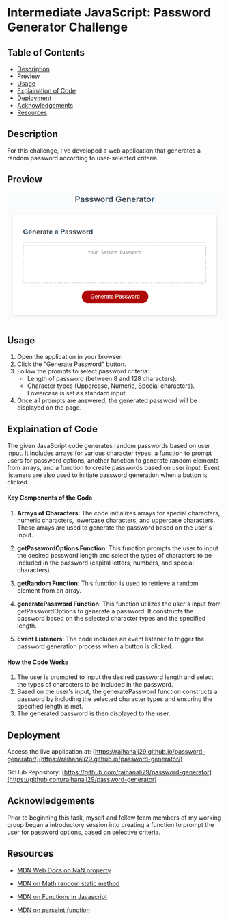 # Intermediate JavaScript: Password Generator Challenge

## Table of Contents

- [Description](#description)
- [Preview](#preview)
- [Usage](#usage)
- [Explaination of Code](#explaination-of-code)
- [Deployment](#deployment)
- [Acknowledgements](#acknowledgements)
- [Resources](#resources)

## Description

For this challenge, I've developed a web application that generates a random password according to user-selected criteria.

## Preview

![App Preview](./assets/05-javascript-challenge-demo.png)

## Usage

1. Open the application in your browser.
2. Click the "Generate Password" button.
3. Follow the prompts to select password criteria:
   - Length of password (between 8 and 128 characters).
   - Character types (Uppercase, Numeric, Special characters). Lowercase is set as standard input.
4. Once all prompts are answered, the generated password will be displayed on the page.

## Explaination of Code

The given JavaScript code generates random passwords based on user input. It includes arrays for various character types, a function to prompt users for password options, another function to generate random elements from arrays, and a function to create passwords based on user input. Event listeners are also used to initiate password generation when a button is clicked.

#### Key Components of the Code
1. **Arrays of Characters**: The code initializes arrays for special characters, numeric characters, lowercase characters, and uppercase characters. These arrays are used to generate the password based on the user's input.

2. **getPasswordOptions Function**: This function prompts the user to input the desired password length and select the types of characters to be included in the password (capital letters, numbers, and special characters).

3. **getRandom Function**: This function is used to retrieve a random element from an array.

4. **generatePassword Function**: This function utilizes the user's input from getPasswordOptions to generate a password. It constructs the password based on the selected character types and the specified length.

5. **Event Listeners**: The code includes an event listener to trigger the password generation process when a button is clicked.

#### How the Code Works
1. The user is prompted to input the desired password length and select the types of characters to be included in the password.
2. Based on the user's input, the generatePassword function constructs a password by including the selected character types and ensuring the specified length is met.
3. The generated password is then displayed to the user.

## Deployment

Access the live application at: [https://raihanali29.github.io/password-generator/](https://raihanali29.github.io/password-generator/)

GitHub Repository: [https://github.com/raihanali29/password-generator](https://github.com/raihanali29/password-generator)


## Acknowledgements

Prior to beginning this task, myself and fellow team members of my working group began a introductory session into creating a function to prompt the user for password options, based on selective criteria.


## Resources

- [MDN Web Docs on NaN property](https://developer.mozilla.org/en-US/docs/Web/JavaScript/Reference/Global_Objects/NaN)

- [MDN on Math.random static method](https://developer.mozilla.org/en-US/docs/Web/JavaScript/Reference/Global_Objects/Math/random)

- [MDN on Functions in Javascript](https://developer.mozilla.org/en-US/docs/Web/JavaScript/Guide/Functions)

- [MDN on parseInt function](https://developer.mozilla.org/en-US/docs/Web/JavaScript/Reference/Global_Objects/parseInt)


